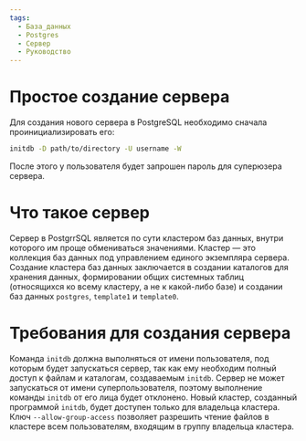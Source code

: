 ```yaml
---
tags:
  - База_данных
  - Postgres
  - Сервер
  - Руководство
---
```

# Простое создание сервера
Для создания нового сервера в PostgreSQL необходимо сначала проинициализировать его:
```bash
initdb -D path/to/directory -U username -W
```
После этого у пользователя будет запрошен пароль для суперюзера сервера.

# Что такое сервер
Сервер в PostgrrSQL является по сути кластером баз данных, внутри которого им проще обмениваться значениями. Кластер — это коллекция баз данных под управлением единого экземпляра сервера. 
Создание кластера баз данных заключается в создании каталогов для хранения данных, формировании общих системных таблиц (относящихся ко всему кластеру, а не к какой-либо базе) и создании баз данных `postgres`, `template1` и `template0`.
# Требования для создания сервера
Команда `initdb` должна выполняться от имени пользователя, под которым будет запускаться сервер, так как ему необходим полный доступ к файлам и каталогам, создаваемым `initdb`. Сервер не может запускаться от имени суперпользователя, поэтому выполнение команды `initdb` от его лица будет отклонено.
Новый кластер, созданный программой `initdb`, будет доступен только для владельца кластера. 
Ключ `--allow-group-access` позволяет разрешить чтение файлов в кластере всем пользователям, входящим в группу владельца кластера.


